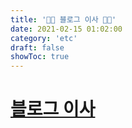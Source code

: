 ```yaml
---
title: '👋🏻 블로그 이사 👋🏻'
date: 2021-02-15 01:02:00
category: 'etc'
draft: false
showToc: true
---
```


<!-- 임시 저장 글 -->
<!-- Draft Post -->
<!-- Draft Post -->
<!-- Draft Post -->
<!-- Draft Post -->
<!-- Draft Post -->

# [블로그 이사](https://chajinjoo.tistory.com)
